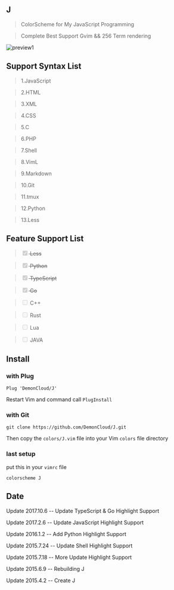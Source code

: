 ## J

> ColorScheme for My JavaScript Programming

> Complete Best Support Gvim && 256 Term rendering

<img src="http://7j1zwt.com1.z0.glb.clouddn.com/%E5%B1%8F%E5%B9%95%E5%BF%AB%E7%85%A7%202017-01-06%20%E4%B8%8B%E5%8D%882.56.19.png" alt="preview1"></img>


## Support Syntax List

>	1.JavaScript

>	2.HTML

>	3.XML

>	4.CSS

>	5.C

>	6.PHP

>	7.Shell

>	8.VimL

>	9.Markdown

>	10.Git

>	11.tmux

>	12.Python

>	13.Less

## Feature Support List

>	<del><input type="checkbox" disabled checked /> Less </del>

>	<del><input type="checkbox" disabled checked /> Python </del>

>	<del><input type="checkbox" disabled checked /> TypeScript </del>

>	<del><input type="checkbox" disabled checked /> Go </del>

>	<input type="checkbox" disabled> C++

>	<input type="checkbox" disabled> Rust

>	<input type="checkbox" disabled> Lua

>	<input type="checkbox" disabled> JAVA



## Install

### with Plug 

``Plug 'DemonCloud/J'``

 Restart Vim and command call ``PlugInstall``



### with Git 

``git clone https://github.com/DemonCloud/J.git``

 Then copy the ``colors/J.vim`` file into your Vim ``colors`` file directory



### last setup

 put this in your ``vimrc`` file

``colorscheme J``



## Date

Update  2017.10.6 -- Update TypeScript & Go Highlight Support

Update  2017.2.6 -- Update JavaScript Highlight Support

Update  2016.1.2 -- Add Python Highlight Support

Update  2015.7.24 -- Update Shell Highlight Support

Update  2015.7.18 -- More Update Highlight Support

Update  2015.6.9 -- Rebuilding J

Update  2015.4.2 -- Create J

